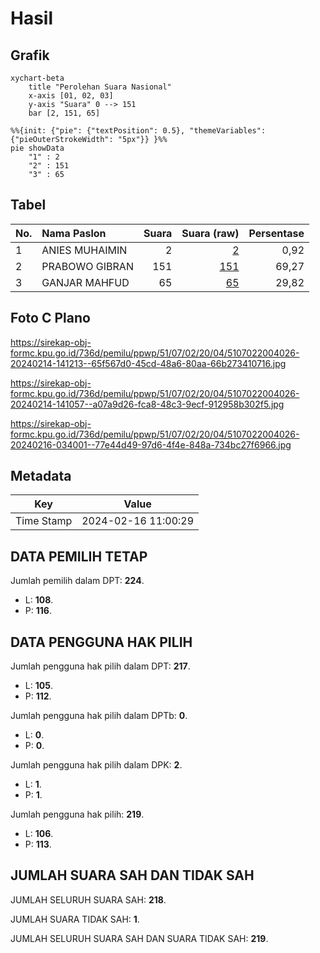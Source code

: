 # Hasil

## Grafik

```mermaid
xychart-beta
    title "Perolehan Suara Nasional"
    x-axis [01, 02, 03]
    y-axis "Suara" 0 --> 151
    bar [2, 151, 65]
```

```mermaid
%%{init: {"pie": {"textPosition": 0.5}, "themeVariables": {"pieOuterStrokeWidth": "5px"}} }%%
pie showData
    "1" : 2
    "2" : 151
    "3" : 65
```

## Tabel

| No. | Nama Paslon    | Suara | Suara (raw) | Persentase |
|:--- |:-------------- | -----:| -----------:| ----------:|
| 1   | ANIES MUHAIMIN | 2     | [2][p-1]    | 0,92       |
| 2   | PRABOWO GIBRAN | 151   | [151][p-2]  | 69,27      |
| 3   | GANJAR MAHFUD  | 65    | [65][p-3]   | 29,82      |


[p-1]: https://github.com/gigit-pemilu/pemilu-2024/blob/main/pilpres/hitung-suara/sub/51-bali/sub/07-karangasem/sub/02-sidemen/sub/2004-sangkan-gunung/sub/026-tps/sub/paslon-1.txt
[p-2]: https://github.com/gigit-pemilu/pemilu-2024/blob/main/pilpres/hitung-suara/sub/51-bali/sub/07-karangasem/sub/02-sidemen/sub/2004-sangkan-gunung/sub/026-tps/sub/paslon-2.txt
[p-3]: https://github.com/gigit-pemilu/pemilu-2024/blob/main/pilpres/hitung-suara/sub/51-bali/sub/07-karangasem/sub/02-sidemen/sub/2004-sangkan-gunung/sub/026-tps/sub/paslon-3.txt

## Foto C Plano

https://sirekap-obj-formc.kpu.go.id/736d/pemilu/ppwp/51/07/02/20/04/5107022004026-20240214-141213--65f567d0-45cd-48a6-80aa-66b273410716.jpg

https://sirekap-obj-formc.kpu.go.id/736d/pemilu/ppwp/51/07/02/20/04/5107022004026-20240214-141057--a07a9d26-fca8-48c3-9ecf-912958b302f5.jpg

https://sirekap-obj-formc.kpu.go.id/736d/pemilu/ppwp/51/07/02/20/04/5107022004026-20240216-034001--77e44d49-97d6-4f4e-848a-734bc27f6966.jpg


## Metadata

| Key        | Value               |
| ---------- | ------------------- |
| Time Stamp | 2024-02-16 11:00:29 |


## DATA PEMILIH TETAP

Jumlah pemilih dalam DPT: **224**.
 * L: **108**.
 * P: **116**.

## DATA PENGGUNA HAK PILIH

Jumlah pengguna hak pilih dalam DPT: **217**.
 * L: **105**.
 * P: **112**.

Jumlah pengguna hak pilih dalam DPTb: **0**.
 * L: **0**.
 * P: **0**.

Jumlah pengguna hak pilih dalam DPK: **2**.
 * L: **1**.
 * P: **1**.

Jumlah pengguna hak pilih: **219**.
 * L: **106**.
 * P: **113**.

## JUMLAH SUARA SAH DAN TIDAK SAH

JUMLAH SELURUH SUARA SAH: **218**.

JUMLAH SUARA TIDAK SAH: **1**.

JUMLAH SELURUH SUARA SAH DAN SUARA TIDAK SAH: **219**.


